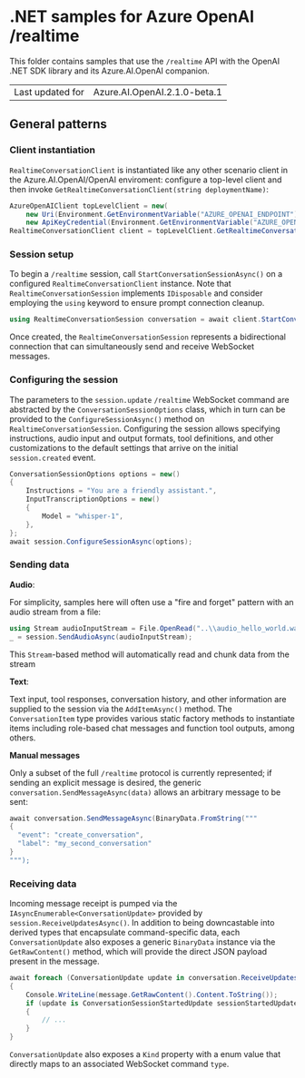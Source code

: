 # .NET samples for Azure OpenAI /realtime

This folder contains samples that use the `/realtime` API with the OpenAI .NET SDK library and its Azure.AI.OpenAI companion.

| | |
|---|---|
| Last updated for | Azure.AI.OpenAI.2.1.0-beta.1 |

## General patterns

### Client instantiation

`RealtimeConversationClient` is instantiated like any other scenario client in the Azure.AI.OpenAI/OpenAI enviroment: configure a top-level client and then invoke `GetRealtimeConversationClient(string deploymentName)`:

```csharp
AzureOpenAIClient topLevelClient = new(
    new Uri(Environment.GetEnvironmentVariable("AZURE_OPENAI_ENDPOINT")),
    new ApiKeyCredential(Environment.GetEnvironmentVariable("AZURE_OPENAI_API_KEY")));
RealtimeConversationClient client = topLevelClient.GetRealtimeConversationClient("my-gpt-4o-realtime-preview-deployment");
```

### Session setup

To begin a `/realtime` session, call `StartConversationSessionAsync()` on a configured `RealtimeConversationClient` instance. Note that `RealtimeConversationSession` implements `IDisposable` and consider employing the `using` keyword to ensure prompt connection cleanup.

```csharp
using RealtimeConversationSession conversation = await client.StartConversationSessionAsync();
```

Once created, the `RealtimeConversationSession` represents a bidirectional connection that can simultaneously send and receive WebSocket messages.

### Configuring the session

The parameters to the `session.update` `/realtime` WebSocket command are abstracted by the `ConversationSessionOptions` class, which in turn can be provided to the `ConfigureSessionAsync()` method on `RealtimeConversationSession`. Configuring the session allows specifying instructions, audio input and output formats, tool definitions, and other customizations to the default settings that arrive on the initial `session.created` event.

```csharp
ConversationSessionOptions options = new()
{
    Instructions = "You are a friendly assistant.",
    InputTranscriptionOptions = new()
    {
        Model = "whisper-1",
    },
};
await session.ConfigureSessionAsync(options);
```

### Sending data

**Audio**:

For simplicity, samples here will often use a "fire and forget" pattern with an audio stream from a file:

```csharp
using Stream audioInputStream = File.OpenRead("..\\audio_hello_world.wav");
_ = session.SendAudioAsync(audioInputStream);
```

This `Stream`-based method will automatically read and chunk data from the stream 

**Text**:

Text input, tool responses, conversation history, and other information are supplied to the session via the `AddItemAsync()` method. The `ConversationItem` type provides various static factory methods to instantiate items including role-based chat messages and function tool outputs, among others. 

**Manual messages**

Only a subset of the full `/realtime` protocol is currently represented; if sending an explicit message is desired, the generic `conversation.SendMessageAsync(data)` allows an arbitrary message to be sent:

```csharp
await conversation.SendMessageAsync(BinaryData.FromString("""
{
  "event": "create_conversation",
  "label": "my_second_conversation"
}
""");
```

### Receiving data

Incoming message receipt is pumped via the `IAsyncEnumerable<ConversationUpdate>` provided by `session.ReceiveUpdatesAsync()`. In addition to being downcastable into derived types that encapsulate command-specific data, each `ConversationUpdate` also exposes a generic `BinaryData` instance via the `GetRawContent()` method, which will provide the direct JSON payload present in the message.

```csharp
await foreach (ConversationUpdate update in conversation.ReceiveUpdatesAsync())
{
    Console.WriteLine(message.GetRawContent().Content.ToString());
    if (update is ConversationSessionStartedUpdate sessionStartedUpdate)
    {
        // ...
    }
}
```

`ConversationUpdate` also exposes a `Kind` property with a enum value that directly maps to an associated WebSocket command `type`.